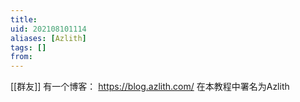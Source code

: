 ```yaml
---
title: 
uid: 202108101114
aliases: [Azlith]
tags: []
from: 
---
```

[[群友]]
有一个博客： https://blog.azlith.com/
在本教程中署名为Azlith